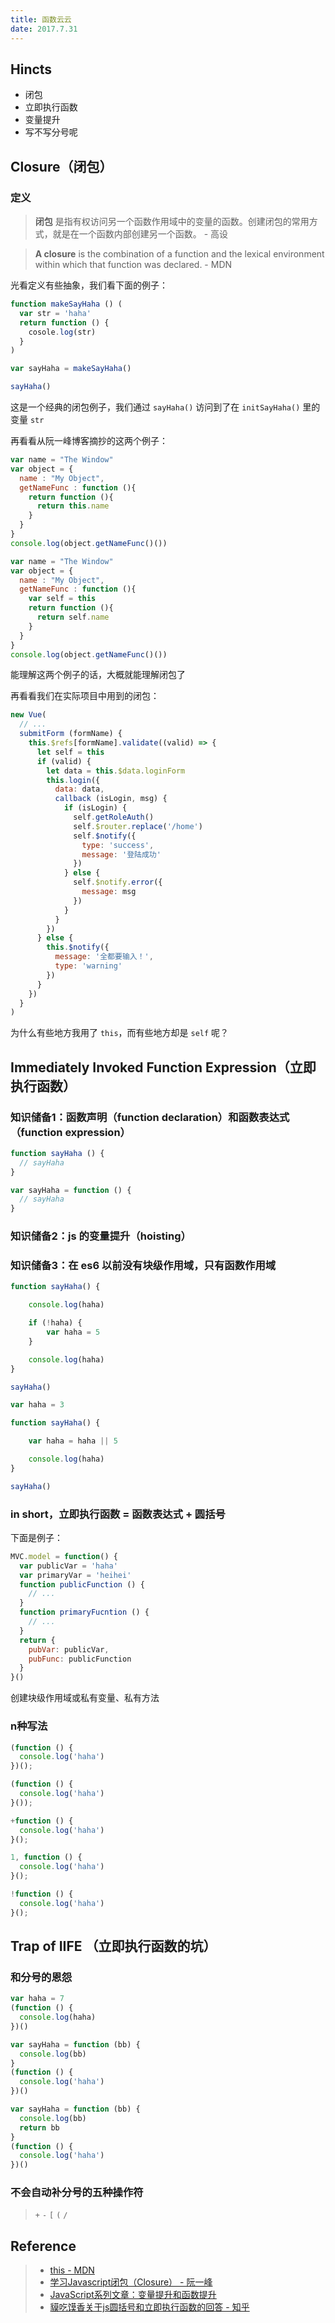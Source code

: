 ```yaml
---
title: 函数云云
date: 2017.7.31
---
```


## Hincts
- 闭包
- 立即执行函数
- 变量提升
- 写不写分号呢

## Closure（闭包）
### 定义
>**闭包** 是指有权访问另一个函数作用域中的变量的函数。创建闭包的常用方式，就是在一个函数内部创建另一个函数。 - 高设

>**A closure** is the combination of a function and the lexical environment within which that function was declared. - MDN

光看定义有些抽象，我们看下面的例子：

``` javascript
function makeSayHaha () (
  var str = 'haha'
  return function () {
    cosole.log(str)
  }
)

var sayHaha = makeSayHaha()

sayHaha()
```
这是一个经典的闭包例子，我们通过 `sayHaha()` 访问到了在 `initSayHaha()` 里的变量 `str`

再看看从阮一峰博客摘抄的这两个例子：
``` javascript
var name = "The Window"
var object = {
  name : "My Object",
  getNameFunc : function (){
    return function (){
      return this.name
    }
  }
}
console.log(object.getNameFunc()())
```
``` javascript
var name = "The Window"
var object = {
  name : "My Object",
  getNameFunc : function (){
    var self = this
    return function (){
      return self.name
    }
  }
}
console.log(object.getNameFunc()())
```

能理解这两个例子的话，大概就能理解闭包了

再看看我们在实际项目中用到的闭包：

``` javascript
new Vue(
  // ...
  submitForm (formName) {
    this.$refs[formName].validate((valid) => {
      let self = this
      if (valid) {
        let data = this.$data.loginForm
        this.login({
          data: data,
          callback (isLogin, msg) {
            if (isLogin) {
              self.getRoleAuth()
              self.$router.replace('/home')
              self.$notify({
                type: 'success',
                message: '登陆成功'
              })
            } else {
              self.$notify.error({
                message: msg
              })
            }
          }
        })
      } else {
        this.$notify({
          message: '全都要输入！',
          type: 'warning'
        })
      }
    })
  }
)
```
为什么有些地方我用了 `this`，而有些地方却是 `self` 呢？

## Immediately Invoked Function Expression（立即执行函数）
### 知识储备1：函数声明（function declaration）和函数表达式（function expression）
``` javascript
function sayHaha () {
  // sayHaha
}

var sayHaha = function () {
  // sayHaha
}
```

### 知识储备2：js 的变量提升（hoisting）
### 知识储备3：在 es6 以前没有块级作用域，只有函数作用域
``` javascript
function sayHaha() {

    console.log(haha)

    if (!haha) {
        var haha = 5
    }

    console.log(haha)
}

sayHaha()
```
``` javascript
var haha = 3

function sayHaha() {

    var haha = haha || 5

    console.log(haha)
}

sayHaha()
```

### in short，立即执行函数 = 函数表达式 + 圆括号

下面是例子：

``` javascript
MVC.model = function() {
  var publicVar = 'haha'
  var primaryVar = 'heihei'
  function publicFunction () {
    // ...
  }
  function primaryFucntion () {
    // ...
  }
  return {
    pubVar: publicVar,
    pubFunc: publicFunction
  }
}()
```
创建块级作用域或私有变量、私有方法

### n种写法
``` javascript
(function () {
  console.log('haha')
})();

(function () {
  console.log('haha')
}());

+function () {
  console.log('haha')
}();

1, function () {
  console.log('haha')
}();

!function () {
  console.log('haha')
}();
```

## Trap of IIFE （立即执行函数的坑）
### 和分号的恩怨
``` javascript
var haha = 7
(function () {
  console.log(haha)
})()
```

``` javascript
var sayHaha = function (bb) {
  console.log(bb)
}
(function () {
  console.log('haha')
})()
```
``` javascript
var sayHaha = function (bb) {
  console.log(bb)
  return bb
}
(function () {
  console.log('haha')
})()
```

### 不会自动补分号的五种操作符
> `+` `-` `[` `(` `/`

## Reference
>- [this - MDN](https://developer.mozilla.org/zh-CN/docs/Web/JavaScript/Reference/Operators/this)
>- [学习Javascript闭包（Closure） - 阮一峰](http://www.ruanyifeng.com/blog/2009/08/learning_javascript_closures.html)
>- [JavaScript系列文章：变量提升和函数提升](http://www.cnblogs.com/liuhe688/p/5891273.html)
>- [貘吃馍香关于js圆括号和立即执行函数的回答 - 知乎](https://www.zhihu.com/question/40902815/answer/88787368?utm_medium=social&utm_source=wechat_session)